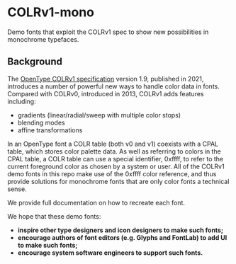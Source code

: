 # COLRv1-mono

Demo fonts that exploit the COLRv1 spec to show new possibilities in monochrome typefaces.

## Background

The [OpenType COLRv1 specification](https://docs.microsoft.com/en-us/typography/opentype/spec/colr) version 1.9, published in 2021, introduces a number of powerful new ways to handle color data in fonts. Compared with COLRv0, introduced in 2013, COLRv1 adds features including:
* gradients (linear/radial/sweep with multiple color stops)
* blending modes
* affine transformations

In an OpenType font a COLR table (both v0 and v1) coexists with a CPAL table, which stores color palette data. As well as referring to colors in the CPAL table, a COLR table can use a special identifier, 0xffff, to refer to the current foreground color as chosen by a system or user. All of the COLRv1 demo fonts in this repo make use of the 0xffff color reference, and thus provide solutions for monochrome fonts that are only color fonts a technical sense.

We provide full documentation on how to recreate each font.

We hope that these demo fonts:

* **inspire other type designers and icon designers to make such fonts;**
* **encourage authors of font editors (e.g. Glyphs and FontLab) to add UI to make such fonts;**
* **encourage system software engineers to support such fonts.**



